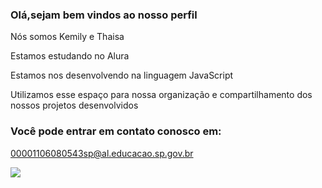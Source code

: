 ### Olá,sejam bem vindos ao nosso perfil  

Nós somos  Kemily e Thaisa 

Estamos estudando  no Alura

Estamos nos desenvolvendo na linguagem JavaScript

Utilizamos esse espaço para nossa organização e compartilhamento dos nossos projetos desenvolvidos 

### Você pode entrar em contato conosco em:

00001106080543sp@al.educacao.sp.gov.br

![](https://media1.tenor.com/m/2uHb6pCDQSMAAAAC/happy-birthday.gif)

<!--


**buenoke/buenoke** is a ✨ _special_ ✨ repository because its `README.md` (this file) appears on your GitHub profile.

Here are some ideas to get you started:

- 🔭 I’m currently working on ...
- 🌱 I’m currently learning ...
- 👯 I’m looking to collaborate on ...
- 🤔 I’m looking for help with ...
- 💬 Ask me about ...
- 📫 How to reach me: ...
- 😄 Pronouns: ...
- ⚡ Fun fact: ...
-->
